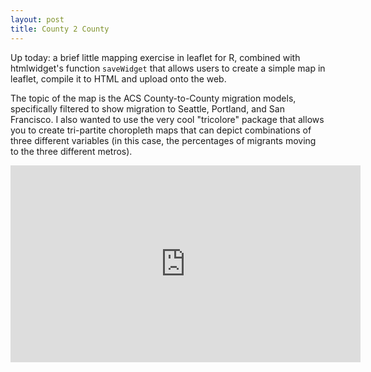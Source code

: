 ```yaml
---
layout: post
title: County 2 County
---
```


Up today: a brief little mapping exercise in leaflet for R, combined with htmlwidget's function `saveWidget` that allows users to create a simple map in leaflet, compile it to HTML and upload onto the web.

The topic of the map is the ACS County-to-County migration models, specifically filtered to show migration to Seattle, Portland, and San Francisco. I also wanted to use the very cool "tricolore" package that allows you to create tri-partite choropleth maps that can depict combinations of three different variables (in this case, the percentages of migrants moving to the three different metros).

<iframe width="560" height="315" src="https://www.youtube.com/embed/8X1YaQ66azI" frameborder="0" allow="accelerometer; autoplay; encrypted-media; gyroscope; picture-in-picture" allowfullscreen></iframe>
                       
